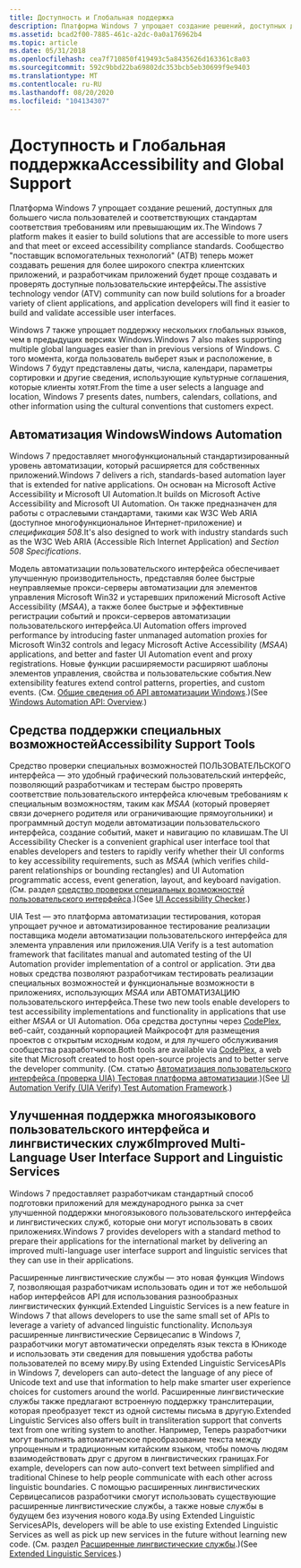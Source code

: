 ```yaml
---
title: Доступность и Глобальная поддержка
description: Платформа Windows 7 упрощает создание решений, доступных для большего числа пользователей и соответствующих стандартам соответствия требованиям или превышающим их.
ms.assetid: bcad2f00-7885-461c-a2dc-0a0a176962b4
ms.topic: article
ms.date: 05/31/2018
ms.openlocfilehash: cea7f710850f419493c5a8435626d163361c8a03
ms.sourcegitcommit: 592c9bbd22ba69802dc353bcb5eb30699f9e9403
ms.translationtype: MT
ms.contentlocale: ru-RU
ms.lasthandoff: 08/20/2020
ms.locfileid: "104134307"
---
```

# <a name="accessibility-and-global-support"></a><span data-ttu-id="1aa62-103">Доступность и Глобальная поддержка</span><span class="sxs-lookup"><span data-stu-id="1aa62-103">Accessibility and Global Support</span></span>

<span data-ttu-id="1aa62-104">Платформа Windows 7 упрощает создание решений, доступных для большего числа пользователей и соответствующих стандартам соответствия требованиям или превышающим их.</span><span class="sxs-lookup"><span data-stu-id="1aa62-104">The Windows 7 platform makes it easier to build solutions that are accessible to more users and that meet or exceed accessibility compliance standards.</span></span> <span data-ttu-id="1aa62-105">Сообщество "поставщик вспомогательных технологий" (АТВ) теперь может создавать решения для более широкого спектра клиентских приложений, и разработчикам приложений будет проще создавать и проверять доступные пользовательские интерфейсы.</span><span class="sxs-lookup"><span data-stu-id="1aa62-105">The assistive technology vendor (ATV) community can now build solutions for a broader variety of client applications, and application developers will find it easier to build and validate accessible user interfaces.</span></span>

<span data-ttu-id="1aa62-106">Windows 7 также упрощает поддержку нескольких глобальных языков, чем в предыдущих версиях Windows.</span><span class="sxs-lookup"><span data-stu-id="1aa62-106">Windows 7 also makes supporting multiple global languages easier than in previous versions of Windows.</span></span> <span data-ttu-id="1aa62-107">С того момента, когда пользователь выберет язык и расположение, в Windows 7 будут представлены даты, числа, календари, параметры сортировки и другие сведения, использующие культурные соглашения, которые клиенты хотят.</span><span class="sxs-lookup"><span data-stu-id="1aa62-107">From the time a user selects a language and location, Windows 7 presents dates, numbers, calendars, collations, and other information using the cultural conventions that customers expect.</span></span>

## <a name="windows-automation"></a><span data-ttu-id="1aa62-108">Автоматизация Windows</span><span class="sxs-lookup"><span data-stu-id="1aa62-108">Windows Automation</span></span>

<span data-ttu-id="1aa62-109">Windows 7 предоставляет многофункциональный стандартизированный уровень автоматизации, который расширяется для собственных приложений.</span><span class="sxs-lookup"><span data-stu-id="1aa62-109">Windows 7 delivers a rich, standards-based automation layer that is extended for native applications.</span></span> <span data-ttu-id="1aa62-110">Он основан на Microsoft Active Accessibility и Microsoft UI Automation.</span><span class="sxs-lookup"><span data-stu-id="1aa62-110">It builds on Microsoft Active Accessibility and Microsoft UI Automation.</span></span> <span data-ttu-id="1aa62-111">Он также предназначен для работы с отраслевыми стандартами, такими как W3C Web ARIA (доступное многофункциональное Интернет-приложение) и *спецификация 508*.</span><span class="sxs-lookup"><span data-stu-id="1aa62-111">It's also designed to work with industry standards such as the W3C Web ARIA (Accessible Rich Internet Application) and *Section 508 Specifications*.</span></span>

<span data-ttu-id="1aa62-112">Модель автоматизации пользовательского интерфейса обеспечивает улучшенную производительность, представляя более быстрые неуправляемые прокси-серверы автоматизации для элементов управления Microsoft Win32 и устаревших приложений Microsoft Active Accessibility (*MSAA*), а также более быстрые и эффективные регистрации событий и прокси-серверов автоматизации пользовательского интерфейса.</span><span class="sxs-lookup"><span data-stu-id="1aa62-112">UI Automation offers improved performance by introducing faster unmanaged automation proxies for Microsoft Win32 controls and legacy Microsoft Active Accessibility (*MSAA*) applications, and better and faster UI Automation event and proxy registrations.</span></span> <span data-ttu-id="1aa62-113">Новые функции расширяемости расширяют шаблоны элементов управления, свойства и пользовательские события.</span><span class="sxs-lookup"><span data-stu-id="1aa62-113">New extensibility features extend control patterns, properties, and custom events.</span></span> <span data-ttu-id="1aa62-114">(См. [Общие сведения об API автоматизации Windows](../winauto/windows-automation-api-overview.md).)</span><span class="sxs-lookup"><span data-stu-id="1aa62-114">(See [Windows Automation API: Overview](../winauto/windows-automation-api-overview.md).)</span></span>

## <a name="accessibility-support-tools"></a><span data-ttu-id="1aa62-115">Средства поддержки специальных возможностей</span><span class="sxs-lookup"><span data-stu-id="1aa62-115">Accessibility Support Tools</span></span>

<span data-ttu-id="1aa62-116">Средство проверки специальных возможностей ПОЛЬЗОВАТЕЛЬСКОГО интерфейса — это удобный графический пользовательский интерфейс, позволяющий разработчикам и тестерам быстро проверять соответствие пользовательского интерфейса ключевым требованиям к специальным возможностям, таким как *MSAA* (который проверяет связи дочернего родителя или ограничивающие прямоугольники) и программный доступ модели автоматизации пользовательского интерфейса, создание событий, макет и навигацию по клавишам.</span><span class="sxs-lookup"><span data-stu-id="1aa62-116">The UI Accessibility Checker is a convenient graphical user interface tool that enables developers and testers to rapidly verify whether their UI conforms to key accessibility requirements, such as *MSAA* (which verifies child-parent relationships or bounding rectangles) and UI Automation programmatic access, event generation, layout, and keyboard navigation.</span></span> <span data-ttu-id="1aa62-117">(См. раздел [средство проверки специальных возможностей пользовательского интерфейса](https://www.codeplex.com/AccCheck).)</span><span class="sxs-lookup"><span data-stu-id="1aa62-117">(See [UI Accessibility Checker](https://www.codeplex.com/AccCheck).)</span></span>

<span data-ttu-id="1aa62-118">UIA Test — это платформа автоматизации тестирования, которая упрощает ручное и автоматизированное тестирование реализации поставщика модели автоматизации пользовательского интерфейса для элемента управления или приложения.</span><span class="sxs-lookup"><span data-stu-id="1aa62-118">UIA Verify is a test automation framework that facilitates manual and automated testing of the UI Automation provider implementation of a control or application.</span></span> <span data-ttu-id="1aa62-119">Эти два новых средства позволяют разработчикам тестировать реализации специальных возможностей и функциональные возможности в приложениях, использующих *MSAA* или АВТОМАТИЗАЦИЮ пользовательского интерфейса.</span><span class="sxs-lookup"><span data-stu-id="1aa62-119">These two new tools enable developers to test accessibility implementations and functionality in applications that use either *MSAA* or UI Automation.</span></span> <span data-ttu-id="1aa62-120">Оба средства доступны через [CodePlex](https://www.codeplex.com/), веб-сайт, созданный корпорацией Майкрософт для размещения проектов с открытым исходным кодом, и для лучшего обслуживания сообщества разработчиков.</span><span class="sxs-lookup"><span data-stu-id="1aa62-120">Both tools are available via [CodePlex](https://www.codeplex.com/), a web site that Microsoft created to host open-source projects and to better serve the developer community.</span></span> <span data-ttu-id="1aa62-121">(См. статью [Автоматизация пользовательского интерфейса (проверка UIA) Тестовая платформа автоматизации](https://uiautomationverify.codeplex.com/).)</span><span class="sxs-lookup"><span data-stu-id="1aa62-121">(See [UI Automation Verify (UIA Verify) Test Automation Framework](https://uiautomationverify.codeplex.com/).)</span></span>

## <a name="improved-multi-language-user-interface-support-and-linguistic-services"></a><span data-ttu-id="1aa62-122">Улучшенная поддержка многоязыкового пользовательского интерфейса и лингвистических служб</span><span class="sxs-lookup"><span data-stu-id="1aa62-122">Improved Multi-Language User Interface Support and Linguistic Services</span></span>

<span data-ttu-id="1aa62-123">Windows 7 предоставляет разработчикам стандартный способ подготовки приложений для международного рынка за счет улучшенной поддержки многоязыкового пользовательского интерфейса и лингвистических служб, которые они могут использовать в своих приложениях.</span><span class="sxs-lookup"><span data-stu-id="1aa62-123">Windows 7 provides developers with a standard method to prepare their applications for the international market by delivering an improved multi-language user interface support and linguistic services that they can use in their applications.</span></span>

<span data-ttu-id="1aa62-124">Расширенные лингвистические службы — это новая функция Windows 7, позволяющая разработчикам использовать один и тот же небольшой набор интерфейсов API для использования разнообразных лингвистических функций.</span><span class="sxs-lookup"><span data-stu-id="1aa62-124">Extended Linguistic Services is a new feature in Windows 7 that allows developers to use the same small set of APIs to leverage a variety of advanced linguistic functionality.</span></span> <span data-ttu-id="1aa62-125">Используя расширенные лингвистические Сервицесапис в Windows 7, разработчики могут автоматически определять язык текста в Юникоде и использовать эти сведения для повышения удобства работы пользователей по всему миру.</span><span class="sxs-lookup"><span data-stu-id="1aa62-125">By using Extended Linguistic ServicesAPIs in Windows 7, developers can auto-detect the language of any piece of Unicode text and use that information to help make smarter user experience choices for customers around the world.</span></span> <span data-ttu-id="1aa62-126">Расширенные лингвистические службы также предлагают встроенную поддержку транслитерации, которая преобразует текст из одной системы письма в другую.</span><span class="sxs-lookup"><span data-stu-id="1aa62-126">Extended Linguistic Services also offers built in transliteration support that converts text from one writing system to another.</span></span> <span data-ttu-id="1aa62-127">Например, Теперь разработчики могут выполнять автоматическое преобразование текста между упрощенным и традиционным китайским языком, чтобы помочь людям взаимодействовать друг с другом в лингвистических границах.</span><span class="sxs-lookup"><span data-stu-id="1aa62-127">For example, developers can now auto-convert text between simplified and traditional Chinese to help people communicate with each other across linguistic boundaries.</span></span> <span data-ttu-id="1aa62-128">С помощью расширенных лингвистических Сервицесаписов разработчики смогут использовать существующие расширенные лингвистические службы, а также новые службы в будущем без изучения нового кода.</span><span class="sxs-lookup"><span data-stu-id="1aa62-128">By using Extended Linguistic ServicesAPIs, developers will be able to use existing Extended Linguistic Services as well as pick up new services in the future without learning new code.</span></span> <span data-ttu-id="1aa62-129">(См. раздел [Расширенные лингвистические службы](../intl/extended-linguistic-services.md).)</span><span class="sxs-lookup"><span data-stu-id="1aa62-129">(See [Extended Linguistic Services](../intl/extended-linguistic-services.md).)</span></span>

 

 
